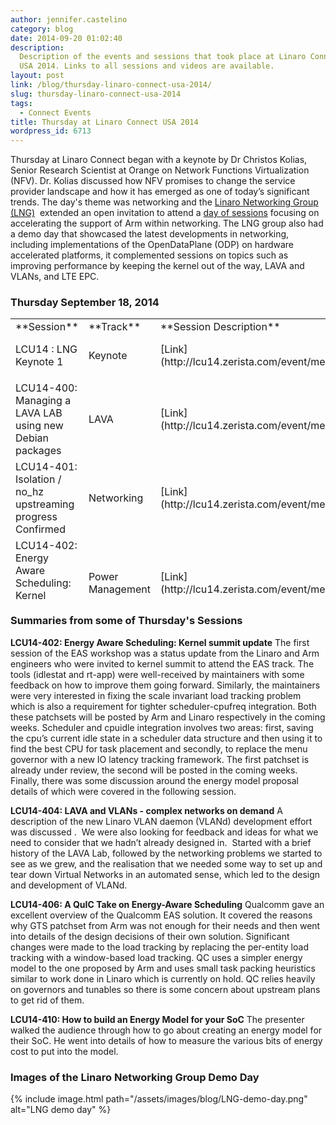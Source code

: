 ```yaml
---
author: jennifer.castelino
category: blog
date: 2014-09-20 01:02:40
description:
  Description of the events and sessions that took place at Linaro Connect
  USA 2014. Links to all sessions and videos are available.
layout: post
link: /blog/thursday-linaro-connect-usa-2014/
slug: thursday-linaro-connect-usa-2014
tags:
  - Connect Events
title: Thursday at Linaro Connect USA 2014
wordpress_id: 6713
---
```


Thursday at Linaro Connect began with a keynote by Dr Christos Kolias, Senior Research Scientist at Orange on Network Functions Virtualization (NFV). Dr. Kolias discussed how NFV promises to change the service provider landscape and how it has emerged as one of today’s significant trends. The day's theme was networking and the [Linaro Networking Group (LNG)](https://wiki-archive.linaro.org/LNG)  extended an open invitation to attend a [day of sessions](https://connect.linaro.org/lcu14/) focusing on accelerating the support of Arm within networking. The LNG group also had a demo day that showcased the latest developments in networking, including implementations of the OpenDataPlane (ODP) on hardware accelerated platforms, it complemented sessions on topics such as improving performance by keeping the kernel out of the way, LAVA and VLANs, and LTE EPC.

### **Thursday September 18, 2014**

<table width="1008" style="height: 450px;" >
<tbody >
<tr >

<td width="35%" markdown="1">
**Session**
</td>

<td width="13%" markdown="1">
**Track**
</td>

<td width="13%" markdown="1">
**Session Description**
</td>

<td width="13%" markdown="1">
**YouTube Video**
</td>

<td width="13%" markdown="1">
**Presentation**
</td>

<td width="13%" markdown="1">
**Video (Linaro Server)**
</td>
</tr>
<tr >

<td markdown="1">
LCU14 : LNG Keynote 1
</td>

<td markdown="1">
Keynote
</td>

<td markdown="1">
[Link](http://lcu14.zerista.com/event/member/137765)
</td>

<td markdown="1">
[Video](https://www.youtube.com/watch?v=tFDnj_342n4&list=UUIVqQKxCyQLJS6xvSmfndLA)
</td>

<td markdown="1">
[Presentation](https://www.slideshare.net/linaroorg/nfv-linaro-conference-sep2014kolias)
</td>

<td markdown="1">
[Link](http://people.linaro.org/linaro-connect/lcu14/videos/09-18-Thursday/LCU14%20-%20LNG%20Keynote%201.mp4)
</td>
</tr>
<tr >

<td markdown="1">

</td>

<td markdown="1">

</td>

<td markdown="1">

</td>

<td markdown="1">

</td>

<td markdown="1">

</td>

<td markdown="1">

</td>
</tr>
<tr >

<td markdown="1">
LCU14-400: Managing a LAVA LAB using new Debian packages
</td>

<td markdown="1">
LAVA
</td>

<td markdown="1">
[Link](http://lcu14.zerista.com/event/member/137767)
</td>

<td markdown="1">
[Video](https://www.youtube.com/watch?v=FzyMPZda9KM&list=UUIVqQKxCyQLJS6xvSmfndLA)
</td>

<td markdown="1">
[Presentation](http://www.slideshare.net/linaroorg/lcu14-400-managing-a-lava-lab-using-new-debian-packages)
</td>

<td markdown="1">
[Link](http://people.linaro.org/linaro-connect/lcu14/videos/09-18-Thursday/LCU14-400-%20Managing%20a%20LAVA%20LAB%20using%20new%20Debian%20packages.mp4)
</td>
</tr>
<tr >

<td markdown="1">
LCU14-401: Isolation / no_hz upstreaming progress Confirmed
</td>

<td markdown="1">
Networking
</td>

<td markdown="1">
[Link](http://lcu14.zerista.com/event/member/137768)
</td>

<td markdown="1">
[Video](https://www.youtube.com/watch?v=j55hcmdP2Ok&list=UUIVqQKxCyQLJS6xvSmfndLA)
</td>

<td markdown="1">
[Presentation](http://www.slideshare.net/linaroorg/lcu14-401-isolation-no-hz-upstreaming-progress)
</td>

<td markdown="1">
[Link](http://people.linaro.org/linaro-connect/lcu14/videos/09-18-Thursday/LCU14-401-%20Isolation%20-%20no_hz%20upstreaming%20progress%20Confirmed.mp4)
</td>
</tr>
<tr >

<td markdown="1">
LCU14-402: Energy Aware Scheduling: Kernel summit update
</td>

<td markdown="1">
Power Management
</td>

<td markdown="1">
[Link](http://lcu14.zerista.com/event/member/137769)
</td>

<td markdown="1">
[Video](https://www.youtube.com/watch?v=UhmfeCqQrxU&list=UUIVqQKxCyQLJS6xvSmfndLA)
</td>

<td markdown="1">
[ Presentation](http://www.slideshare.net/linaroorg/lcu14-402-kernel-summitupdatefinal-39262924)
</td>

<td markdown="1">
[Link](http://people.linaro.org/linaro-connect/lcu14/videos/09-18-Thursday/LCU14-402-%20Energy%20Aware%20Scheduling-%20Kernel%20summit%20update.mp4)
</td>
</tr>
<tr >

<td markdown="1">

</td>

<td markdown="1">

</td>

<td markdown="1">

</td>

<td markdown="1">

</td>

<td markdown="1">

</td>

<td markdown="1">

</td>
</tr>
<tr >

<td markdown="1">
LCU14-404: LAVA and VLANs – complex networks on demand
</td>

<td markdown="1">
Networking
</td>

<td markdown="1">
[Link](http://lcu14.zerista.com/event/member/137772)
</td>

<td markdown="1">
[Video](https://www.youtube.com/watch?v=Qb_NwuDFAyA&list=UUIVqQKxCyQLJS6xvSmfndLA)
</td>

<td markdown="1">
[Presentation](http://www.slideshare.net/linaroorg/lcu14-404-lava-vlans-complex-networks-on-demand)
</td>

<td markdown="1">
[Link](http://people.linaro.org/linaro-connect/lcu14/videos/09-18-Thursday/LCU14-404-%20LAVA%20and%20VLANs%20-%20complex%20networks%20on%20demand.mp4)
</td>
</tr>
<tr >

<td markdown="1">
LCU14-405: Linaro EMACS users BOF
</td>

<td markdown="1">
N/A
</td>

<td markdown="1">
[Link](http://lcu14.zerista.com/event/member/137773)
</td>

<td markdown="1">
[Video](https://www.youtube.com/watch?v=e7ryNq70wQU&list=UUIVqQKxCyQLJS6xvSmfndLA)
</td>

<td markdown="1">
Not available
</td>

<td markdown="1">
[Link](http://people.linaro.org/linaro-connect/lcu14/videos/09-18-Thursday/LCU14-405-%20EMACS%20users%20BoFs.mp4)
</td>
</tr>
<tr >

<td markdown="1">
LCU14-406: A QuIC Take on Energy-Aware Scheduling
</td>

<td markdown="1">
Power Management
</td>

<td markdown="1">
[Link](http://lcu14.zerista.com/event/member/137774)
</td>

<td markdown="1">
[Video](https://www.youtube.com/watch?v=2xb0vOV-E6E&list=UUIVqQKxCyQLJS6xvSmfndLA)
</td>

<td markdown="1">
P[resentation](http://www.slideshare.net/linaroorg/lcu14-406-a-quick-take-on-energyaware-scheduling)
</td>

<td markdown="1">
[Link](http://people.linaro.org/linaro-connect/lcu14/videos/09-18-Thursday/LCU14-406-%20A%20QuIC%20Take%20on%20Energy-Aware%20Scheduling.mp4)
</td>
</tr>
<tr >

<td markdown="1">

</td>

<td markdown="1">

</td>

<td markdown="1">

</td>

<td markdown="1">

</td>

<td markdown="1">

</td>

<td markdown="1">

</td>
</tr>
<tr >

<td markdown="1">
LCU14-409: BoF – Kernel Testing Made Easy
</td>

<td markdown="1">
Automation & Validation
</td>

<td markdown="1">
[Link](http://lcu14.zerista.com/event/member/137777)
</td>

<td markdown="1">
[Video](https://www.youtube.com/watch?v=Om7V8NEaC3k&list=UUIVqQKxCyQLJS6xvSmfndLA)
</td>

<td markdown="1">
Not available
</td>

<td markdown="1">
[Link](http://people.linaro.org/linaro-connect/lcu14/videos/09-18-Thursday/LCU14-409-%20BoF%20-%20Kernel%20Testing%20Made%20Easy.mp4)
</td>
</tr>
<tr >

<td markdown="1">
LCU14-410: How to build an Energy Model for your SoC
</td>

<td markdown="1">
Power Management
</td>

<td markdown="1">
[Link](http://lcu14.zerista.com/event/member/137778)
</td>

<td markdown="1">
[Video](https://www.youtube.com/watch?v=JfZt8W3NVgk&list=UUIVqQKxCyQLJS6xvSmfndLA)
</td>

<td markdown="1">
[Presentation](http://www.slideshare.net/linaroorg/lcu14-410-how-tobuildanenergymodelforyoursoc)
</td>

<td markdown="1">
[Link](http://people.linaro.org/linaro-connect/lcu14/videos/09-18-Thursday/LCU14-410-%20How%20to%20build%20an%20Energy%20Model%20for%20your%20SoC.mp4)
</td>
</tr>
<tr >

<td markdown="1">
 LCU14-411: From zero to booting nanodroid with 64bit support
</td>

<td markdown="1">
 Android
</td>

<td markdown="1">
 [Link](http://lcu14.zerista.com/event/member/137779)
</td>

<td markdown="1">
[ Video](https://www.youtube.com/watch?v=saqxLIgrJhg&list=UUIVqQKxCyQLJS6xvSmfndLA)
</td>

<td markdown="1">
 Not available
</td>

<td markdown="1">
 [Link](http://people.linaro.org/linaro-connect/lcu14/videos/09-18-Thursday/LCU14-411-%20From%20zero%20to%20booting%20nandroid%20with%2064bit%20support.mp4)
</td>
</tr>
</tbody>
</table>

### Summaries from some of Thursday's Sessions

**LCU14-402: Energy Aware Scheduling: Kernel summit update** The first session of the EAS workshop was a status update from the Linaro and Arm engineers who were invited to kernel summit to attend the EAS track. The tools (idlestat and rt-app) were well-received by maintainers with some feedback on how to improve them going forward. Similarly, the maintainers were very interested in fixing the scale invariant load tracking problem which is also a requirement for tighter scheduler-cpufreq integration. Both these patchsets will be posted by Arm and Linaro respectively in the coming weeks. Scheduler and cpuidle integration involves two areas: first, saving the cpu’s current idle state in a scheduler data structure and then using it to find the best CPU for task placement and secondly, to replace the menu governor with a new IO latency tracking framework. The first patchset is already under review, the second will be posted in the coming weeks. Finally, there was some discussion around the energy model proposal details of which were covered in the following session.

**LCU14-404: LAVA and VLANs - complex networks on demand** A description of the new Linaro VLAN daemon (VLANd) development effort was discussed .  We were also looking for feedback and ideas for what we need to consider that we hadn’t already designed in.  Started with a brief history of the LAVA Lab, followed by the networking problems we started to see as we grew, and the realisation that we needed some way to set up and tear down Virtual Networks in an automated sense, which led to the design and development of VLANd.

**LCU14-406: A QuIC Take on Energy-Aware Scheduling** Qualcomm gave an excellent overview of the Qualcomm EAS solution. It covered the reasons why GTS patchset from Arm was not enough for their needs and then went into details of the design decisions of their own solution. Significant changes were made to the load tracking by replacing the per-entity load tracking with a window-based load tracking. QC uses a simpler energy model to the one proposed by Arm and uses small task packing heuristics similar to work done in Linaro which is currently on hold. QC relies heavily on governors and tunables so there is some concern about upstream plans to get rid of them.

**LCU14-410: How to build an Energy Model for your SoC** The presenter walked the audience through how to go about creating an energy model for their SoC. He went into details of how to measure the various bits of energy cost to put into the model.

### **Images of the Linaro Networking Group Demo Day**

{% include image.html path="/assets/images/blog/LNG-demo-day.png" alt="LNG demo day" %}

